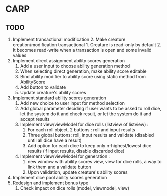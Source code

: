 # CARP

## TODO
1. Implement transactional modification
    2. Make creature creation/modification transactional
        1. Creature is read-only by default
        2. It becomes read-write when a transaction is open 
        and some invalid values
1. Implement direct assignment ability scores generation
    1. Add a user input to choose ability generation method
    2. When selecting direct generation, make ability score editable
    3. Bind ability modifier to ability score using static method from AbilityScore
    4. Add button to validate
    5. Update creature's ability scores
1. Implement standard ability scores generation
    1. Add new choice to user input for method selection
    2. Add global parameter deciding if user wants to be asked to roll dice, 
    let the system do it and check result, 
    or let the system do it and accept results
    3. Implement view/viewModel for dice rolls (listview of listview) :
        1. For each roll object, 2 buttons : roll and input results
        2. Three global buttons: roll, input results and validate (disabled until all dice have a result)
        3. Add option for each dice to keep only n-highest/lowest dice results (if input results, disable discarded dice)
    4. Implement view/viewModel for generation : 
        1. new window with ability scores view, view for dice rolls, a way to link them and a validate button
        2. Upon validation, update creature's ability scores
1. Implement dice pool ability scores generation
1. Redesign and implement bonus type
    1. Check impact on dice rolls (model, viewmodel, view)
